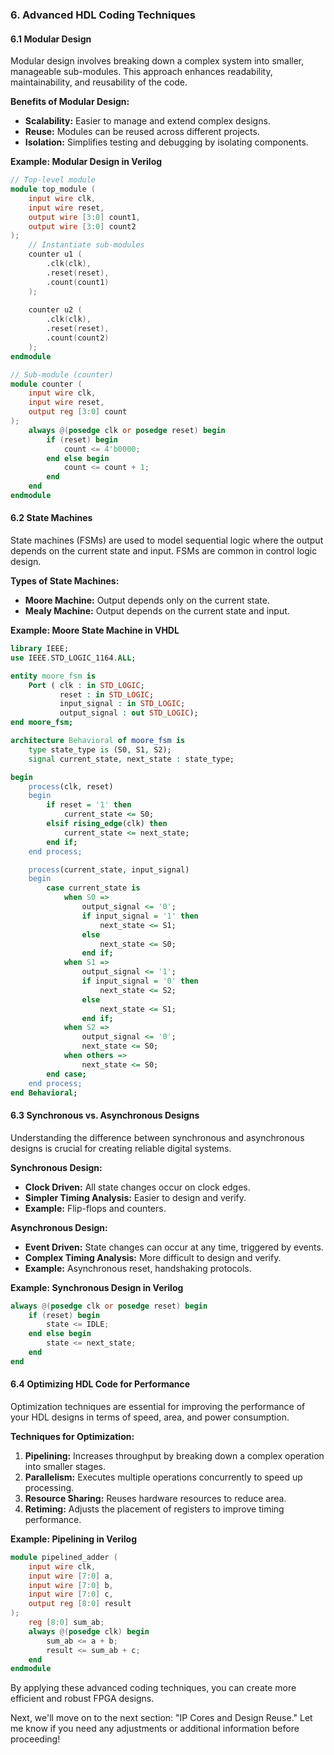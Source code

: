 ### 6. Advanced HDL Coding Techniques

#### 6.1 Modular Design
Modular design involves breaking down a complex system into smaller, manageable sub-modules. This approach enhances readability, maintainability, and reusability of the code.

**Benefits of Modular Design:**
- **Scalability:** Easier to manage and extend complex designs.
- **Reuse:** Modules can be reused across different projects.
- **Isolation:** Simplifies testing and debugging by isolating components.

**Example: Modular Design in Verilog**
```verilog
// Top-level module
module top_module (
    input wire clk,
    input wire reset,
    output wire [3:0] count1,
    output wire [3:0] count2
);
    // Instantiate sub-modules
    counter u1 (
        .clk(clk),
        .reset(reset),
        .count(count1)
    );
    
    counter u2 (
        .clk(clk),
        .reset(reset),
        .count(count2)
    );
endmodule

// Sub-module (counter)
module counter (
    input wire clk,
    input wire reset,
    output reg [3:0] count
);
    always @(posedge clk or posedge reset) begin
        if (reset) begin
            count <= 4'b0000;
        end else begin
            count <= count + 1;
        end
    end
endmodule
```

#### 6.2 State Machines
State machines (FSMs) are used to model sequential logic where the output depends on the current state and input. FSMs are common in control logic design.

**Types of State Machines:**
- **Moore Machine:** Output depends only on the current state.
- **Mealy Machine:** Output depends on the current state and input.

**Example: Moore State Machine in VHDL**
```vhdl
library IEEE;
use IEEE.STD_LOGIC_1164.ALL;

entity moore_fsm is
    Port ( clk : in STD_LOGIC;
           reset : in STD_LOGIC;
           input_signal : in STD_LOGIC;
           output_signal : out STD_LOGIC);
end moore_fsm;

architecture Behavioral of moore_fsm is
    type state_type is (S0, S1, S2);
    signal current_state, next_state : state_type;

begin
    process(clk, reset)
    begin
        if reset = '1' then
            current_state <= S0;
        elsif rising_edge(clk) then
            current_state <= next_state;
        end if;
    end process;

    process(current_state, input_signal)
    begin
        case current_state is
            when S0 =>
                output_signal <= '0';
                if input_signal = '1' then
                    next_state <= S1;
                else
                    next_state <= S0;
                end if;
            when S1 =>
                output_signal <= '1';
                if input_signal = '0' then
                    next_state <= S2;
                else
                    next_state <= S1;
                end if;
            when S2 =>
                output_signal <= '0';
                next_state <= S0;
            when others =>
                next_state <= S0;
        end case;
    end process;
end Behavioral;
```

#### 6.3 Synchronous vs. Asynchronous Designs
Understanding the difference between synchronous and asynchronous designs is crucial for creating reliable digital systems.

**Synchronous Design:**
- **Clock Driven:** All state changes occur on clock edges.
- **Simpler Timing Analysis:** Easier to design and verify.
- **Example:** Flip-flops and counters.

**Asynchronous Design:**
- **Event Driven:** State changes can occur at any time, triggered by events.
- **Complex Timing Analysis:** More difficult to design and verify.
- **Example:** Asynchronous reset, handshaking protocols.

**Example: Synchronous Design in Verilog**
```verilog
always @(posedge clk or posedge reset) begin
    if (reset) begin
        state <= IDLE;
    end else begin
        state <= next_state;
    end
end
```

#### 6.4 Optimizing HDL Code for Performance
Optimization techniques are essential for improving the performance of your HDL designs in terms of speed, area, and power consumption.

**Techniques for Optimization:**
1. **Pipelining:** Increases throughput by breaking down a complex operation into smaller stages.
2. **Parallelism:** Executes multiple operations concurrently to speed up processing.
3. **Resource Sharing:** Reuses hardware resources to reduce area.
4. **Retiming:** Adjusts the placement of registers to improve timing performance.

**Example: Pipelining in Verilog**
```verilog
module pipelined_adder (
    input wire clk,
    input wire [7:0] a,
    input wire [7:0] b,
    input wire [7:0] c,
    output reg [8:0] result
);
    reg [8:0] sum_ab;
    always @(posedge clk) begin
        sum_ab <= a + b;
        result <= sum_ab + c;
    end
endmodule
```

By applying these advanced coding techniques, you can create more efficient and robust FPGA designs.

Next, we'll move on to the next section: "IP Cores and Design Reuse." Let me know if you need any adjustments or additional information before proceeding!